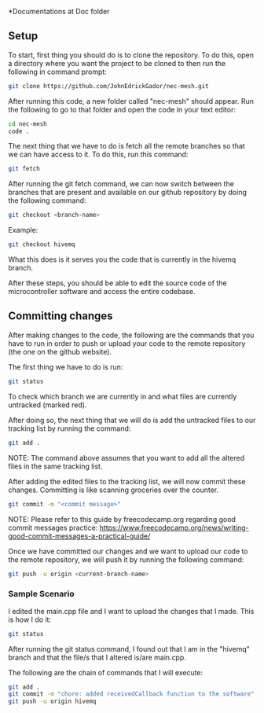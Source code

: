 *Documentations at Doc folder

## Setup

To start, first thing you should do is to clone the repository. To do this, open a directory where you want the project to be cloned to then run the following in command prompt:
```bash
git clone https://github.com/JohnEdrickGador/nec-mesh.git
```
After running this code, a new folder called "nec-mesh" should appear. Run the following to go to that folder and open the code in your text editor:
```bash
cd nec-mesh
code .
```
The next thing that we have to do is fetch all the remote branches so that we can have access to it. To do this, run this command:
```bash
git fetch
```
After running the git fetch command, we can now switch between the branches that are present and available on our github repository by doing the following command:
```bash
git checkout <branch-name>
```
Example:
```bash
git checkout hivemq
```
What this does is it serves you the code that is currently in the hivemq branch.

After these steps, you should be able to edit the source code of the microcontroller software and access the entire codebase.



## Committing changes

After making changes to the code, the following are the commands that you have to run in order to push or upload your code to the remote repository (the one on the github website).

The first thing we have to do is run:
```bash
git status
```
To check which branch we are currently in and what files are currently untracked (marked red).

After doing so, the next thing that we will do is add the untracked files to our tracking list by running the command:
```bash
git add .
```
NOTE: The command above assumes that you want to add all the altered files in the same tracking list.

After adding the edited files to the tracking list, we will now commit these changes. Committing is like scanning groceries over the counter.

```bash
git commit -m "<commit message>"
```

NOTE: Please refer to this guide by freecodecamp.org regarding good commit messages practice: https://www.freecodecamp.org/news/writing-good-commit-messages-a-practical-guide/

Once we have committed our changes and we want to upload our code to the remote repository, we will push it by running the following command:
```bash
git push -u origin <current-branch-name>
```
### Sample Scenario
I edited the main.cpp file and I want to upload the changes that I made. This is how I do it:
```bash
git status
```
After running the git status command, I found out that I am in the "hivemq" branch and that the file/s that I altered is/are main.cpp. 

The following are the chain of commands that I will execute:

```bash
git add .
git commit -m "chore: added receivedCallback function to the software"
git push -u origin hivemq
```

